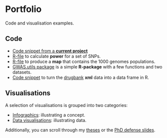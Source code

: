 # Portfolio

Code and visualisation examples.

## Code

- [Code snippet from a **current project**](code/drugbank2dfr.R) 
- [R-file](code/power_calc.R) to calculate **power** for a set of SNPs.
- [R-file](https://github.com/sinarueeger/map-1000genomes/blob/master/map-1000genomes-populations.R) to produce a **map** that contains the 1000 genomes populations.
- [GWAS.utils package](https://github.com/sinarueeger/GWAS.utils) is a simple **R-package** with a few functions and two datasets.
- [Code snippet](code/drugbank2dfr.R) to turn the [drugbank](https://www.drugbank.ca/) **xml** data into a data frame in R.

## Visualisations

A selection of visualisations is grouped into two categories:

- [Infographics](visualisations/infoviz/): illustrating a concept.
- [Data visualisations](visualisations/dataviz/): illustrating data.

Additionally, you can scroll through my [theses](theses/) or the [PhD defense slides](https://sinarueeger.github.io/publicdefense/slides#1).
